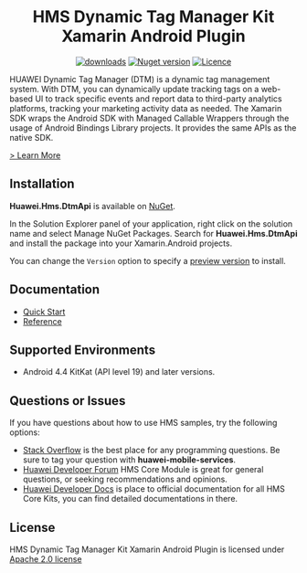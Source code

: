 <p align="center">
  <h1 align="center">HMS Dynamic Tag Manager Kit Xamarin Android Plugin</h1>
</p>

<p align="center">
  <a href="https://www.nuget.org/packages/Huawei.Hms.DtmApi"><img src="https://img.shields.io/nuget/dt/Huawei.Hms.DtmApi?label=Downloads&color=%23007EC6&style=for-the-badge"alt="downloads"></a>
  <a href="https://www.nuget.org/packages/Huawei.Hms.DtmApi"><img src="https://img.shields.io/nuget/v/Huawei.Hms.DtmApi?color=%23ed2a1c&style=for-the-badge" alt="Nuget version"></a>
  <a href="/LICENSE"><img src="https://img.shields.io/badge/License-Apache%202.0-blue.svg?color=%3bcc62&style=for-the-badge" alt="Licence"></a>
</p>

HUAWEI Dynamic Tag Manager (DTM) is a dynamic tag management system.
With DTM, you can dynamically update tracking tags on a web-based UI to track specific events and report data to third-party analytics platforms, tracking your marketing activity data as needed.
The Xamarin SDK wraps the Android SDK with Managed Callable Wrappers through the usage of Android Bindings Library projects. It provides the same APIs as the native SDK.

[> Learn More](https://developer.huawei.com/consumer/en/doc/development/HMS-Plugin-Guides-V1/introduction-0000001056706664-V1)

## Installation

**Huawei.Hms.DtmApi** is available on [NuGet](https://www.nuget.org/packages/Huawei.Hms.DtmApi). 

In the Solution Explorer panel of your application, right click on the solution name and select Manage NuGet Packages. Search for **Huawei.Hms.DtmApi** and install the package into your Xamarin.Android projects.

You can change the `Version` option to specify a [preview version](https://www.nuget.org/packages/Huawei.Hms.DtmApi) to install.

## Documentation

- [Quick Start](https://developer.huawei.com/consumer/en/doc/development/HMS-Plugin-Guides-V1/dev-process-0000001057354673-V1)
- [Reference](https://developer.huawei.com/consumer/en/doc/development/HMS-Plugin-References-V1/overview-0000001057667873-V1)

## Supported Environments
 
- Android 4.4 KitKat (API level 19) and later versions.

## Questions or Issues

If you have questions about how to use HMS samples, try the following options:
- [Stack Overflow](https://stackoverflow.com/questions/tagged/huawei-mobile-services) is the best place for any programming questions. Be sure to tag your question with **huawei-mobile-services**.
- [Huawei Developer Forum](https://forums.developer.huawei.com/forumPortal/en/home?fid=0101187876626530001) HMS Core Module is great for general questions, or seeking recommendations and opinions.
- [Huawei Developer Docs](https://developer.huawei.com/consumer/en/doc/overview/HMS-Core-Plugin) is place to official documentation for all HMS Core Kits, you can find detailed documentations in there.

## License

HMS Dynamic Tag Manager Kit Xamarin Android Plugin is licensed under [Apache 2.0 license](LICENSE)